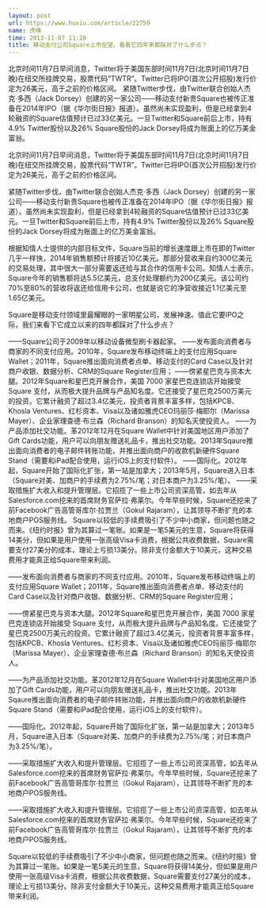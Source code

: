 ```yaml
---
layout: post
url: https://www.huxiu.com/article/22759
name: 虎嗅
time: 2013-11-07 11:28
title: 移动支付公司Square上市在望。看看它四年来都踩对了什么步点？
---
```

北京时间11月7日早间消息，Twitter将于美国东部时间11月7日(北京时间11月7日晚)在纽交所挂牌交易，股票代码“TWTR”。Twitter已将IPO(首次公开招股)发行价定为26美元，高于之前的价格区间。 紧随Twitter步伐，由Twitter联合创始人杰克·多西（Jack Dorsey）创建的另一家公司——移动支付新贵Square也被传正准备在2014年IPO（据《华尔街日报》报道）。虽然尚未实现盈利，但是已经拿到4轮融资的Square估值预计已过33亿美元。一旦Twitter和Square前后上市，持有4.9% Twitter股份以及26% Square股份的Jack Dorsey将成为账面上的亿万美金富翁。

北京时间11月7日早间消息，Twitter将于美国东部时间11月7日(北京时间11月7日晚)在纽交所挂牌交易，股票代码“TWTR”。Twitter已将IPO(首次公开招股)发行价定为26美元，高于之前的价格区间。

紧随Twitter步伐，由Twitter联合创始人杰克·多西（Jack Dorsey）创建的另一家公司——移动支付新贵Square也被传正准备在2014年IPO（据《华尔街日报》报道）。虽然尚未实现盈利，但是已经拿到4轮融资的Square估值预计已过33亿美元。一旦Twitter和Square前后上市，持有4.9% Twitter股份以及26% Square股份的Jack Dorsey将成为账面上的亿万美金富翁。

根据知情人士提供的内部目标文件，Square当前的增长速度跟上市在即的Twitter几乎一样快，2014年销售额预计将接近10亿美元。那部分营收来自约300亿美元的交易处理，其中很大一部分需要返还给与其合作的信用卡公司。知情人士表示，Square今年的销售额将达5.5亿美元，总支付处理额约为200亿美元。该公司约70%至80%的营收将返还给信用卡公司，也就是说它的净营收接近1.1亿美元至1.65亿美元。

Square是移动支付领域里最耀眼的一家明星公司，发展神速。值此它要IPO之际，我们来看下它成立以来的四年都踩对了什么步点？

——Square公司于2009年以移动设备微型刷卡器起家。 ——发布面向消费者与商家的不同支付应用。2010年，Square发布移动终端上的支付应用Square Wallet；2011年，Square推出面向消费者点单、移动支付的Card Case以及针对商户收银、数据分析、CRM的Square Register应用； ——傍紧星巴克与资本大腿。2012年Square和星巴克开展合作，美国 7000 家星巴克连锁店开始接受 Square 支付，从而极大提升品牌与产品知名度。它还接受了星巴克2500万美元的投资。它累计融资了超过3.4亿美元，投资者背景丰富多样，包括KPCB、Khosla Ventures、红杉资本、Visa以及诸如雅虎CEO玛丽莎·梅耶尔（Marissa Mayer）、企业家理查德·布兰森（Richard Branson）的知名天使投资人。 ——为产品添加社交功能。革2012年12月在Square Wallet中针对美国地区用户添加了Gift Cards功能，用户可以向朋友赠送礼品卡，推出社交功能。2013年Sqaure推出面向消费者的电子邮件转账功能，并推出面向商户的收款机新硬件Square Stand（需要和iPad配合使用，运行iOS上的支付软件）。 ——国际化。2012年起，Square开始了国际化扩张，第一站是加拿大；2013年5月，Square进入日本（Square对美、加商户的手续费为2.75%/笔；对日本商户为3.25%/笔）。 ——采取措施扩大收入和提升管理层。它招揽了一些上市公司资深高管，如去年从Salesforce.com挖来的首席财务官萨拉·弗莱尔。今年早些时候，Square还挖来了前Facebook广告高管哥库尔·拉贾兰（Gokul Rajaram），让其领导不断扩充的本地商户POS服务线。 Square以较低的手续费吸引了不少中小商家，但问题也随之而来。《纽约时报》曾为其算过一笔账。如果是一笔5美元的生意，Square将获得14美分，但如果是用户使用一张高级Visa卡消费，根据公共收费数据，Square需要支付27美分的成本，理论上亏损13美分。除非支付金额大于10美元，这种交易费用才能真正给Square带来利润。

——发布面向消费者与商家的不同支付应用。2010年，Square发布移动终端上的支付应用Square Wallet；2011年，Square推出面向消费者点单、移动支付的Card Case以及针对商户收银、数据分析、CRM的Square Register应用；

——傍紧星巴克与资本大腿。2012年Square和星巴克开展合作，美国 7000 家星巴克连锁店开始接受 Square 支付，从而极大提升品牌与产品知名度。它还接受了星巴克2500万美元的投资。它累计融资了超过3.4亿美元，投资者背景丰富多样，包括KPCB、Khosla Ventures、红杉资本、Visa以及诸如雅虎CEO玛丽莎·梅耶尔（Marissa Mayer）、企业家理查德·布兰森（Richard Branson）的知名天使投资人。

——为产品添加社交功能。革2012年12月在Square Wallet中针对美国地区用户添加了Gift Cards功能，用户可以向朋友赠送礼品卡，推出社交功能。2013年Sqaure推出面向消费者的电子邮件转账功能，并推出面向商户的收款机新硬件Square Stand（需要和iPad配合使用，运行iOS上的支付软件）。

——国际化。2012年起，Square开始了国际化扩张，第一站是加拿大；2013年5月，Square进入日本（Square对美、加商户的手续费为2.75%/笔；对日本商户为3.25%/笔）。

——采取措施扩大收入和提升管理层。它招揽了一些上市公司资深高管，如去年从Salesforce.com挖来的首席财务官萨拉·弗莱尔。今年早些时候，Square还挖来了前Facebook广告高管哥库尔·拉贾兰（Gokul Rajaram），让其领导不断扩充的本地商户POS服务线。

——采取措施扩大收入和提升管理层。它招揽了一些上市公司资深高管，如去年从Salesforce.com挖来的首席财务官萨拉·弗莱尔。今年早些时候，Square还挖来了前Facebook广告高管哥库尔·拉贾兰（Gokul Rajaram），让其领导不断扩充的本地商户POS服务线。

Square以较低的手续费吸引了不少中小商家，但问题也随之而来。《纽约时报》曾为其算过一笔账。如果是一笔5美元的生意，Square将获得14美分，但如果是用户使用一张高级Visa卡消费，根据公共收费数据，Square需要支付27美分的成本，理论上亏损13美分。除非支付金额大于10美元，这种交易费用才能真正给Square带来利润。

